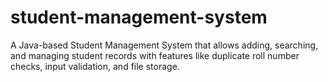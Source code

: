 # student-management-system
A Java-based Student Management System that allows adding, searching, and managing student records with features like duplicate roll number checks, input validation, and file storage.
